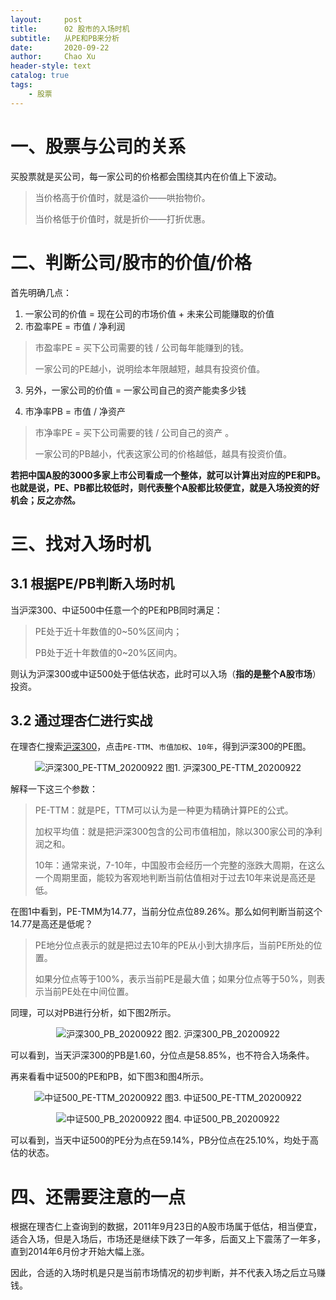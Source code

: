 ```yaml
---
layout:     post
title:      02 股市的入场时机
subtitle:   从PE和PB来分析
date:       2020-09-22
author:     Chao Xu
header-style: text 
catalog: true
tags:
    - 股票
---
```


# 一、股票与公司的关系

买股票就是买公司，每一家公司的价格都会围绕其内在价值上下波动。

> 当价格高于价值时，就是溢价——哄抬物价。
>
> 当价格低于价值时，就是折价——打折优惠。

# 二、判断公司/股市的价值/价格

首先明确几点：

1. 一家公司的价值 = 现在公司的市场价值 + 未来公司能赚取的价值
2. 市盈率PE = 市值 / 净利润

> 市盈率PE = 买下公司需要的钱 / 公司每年能赚到的钱。
>
> 一家公司的PE越小，说明绘本年限越短，越具有投资价值。

3. 另外，一家公司的价值 = 一家公司自己的资产能卖多少钱

4. 市净率PB = 市值 / 净资产

> 市净率PE = 买下公司需要的钱 / 公司自己的资产 。
>
> 一家公司的PB越小，代表这家公司的价格越低，越具有投资价值。

**若把中国A股的3000多家上市公司看成一个整体，就可以计算出对应的PE和PB。也就是说，PE、PB都比较低时，则代表整个A股都比较便宜，就是入场投资的好机会；反之亦然。**

# 三、找对入场时机

## 3.1 根据PE/PB判断入场时机

当沪深300、中证500中任意一个的PE和PB同时满足：

> PE处于近十年数值的0~50%区间内；
>
> PB处于近十年数值的0~20%区间内。

则认为沪深300或中证500处于低估状态，此时可以入场（**指的是整个A股市场**）投资。

## 3.2 通过理杏仁进行实战

在理杏仁搜索[沪深300](https://www.lixinger.com/analytics/index/sh/000300/300/detail/value)，点击`PE-TTM`、`市值加权`、`10年`，得到沪深300的PE图。

<p align="center">
  <img src="https://i.loli.net/2020/09/22/SeQD5TjU6JK2fyg.png"  title="沪深300_PE-TTM_20200922">
图1. 沪深300_PE-TTM_20200922
</p>

解释一下这三个参数：

> PE-TTM：就是PE，TTM可以认为是一种更为精确计算PE的公式。
>
> 加权平均值：就是把沪深300包含的公司市值相加，除以300家公司的净利润之和。
>
> 10年：通常来说，7-10年，中国股市会经历一个完整的涨跌大周期，在这么一个周期里面，能较为客观地判断当前估值相对于过去10年来说是高还是低。

在图1中看到，PE-TMM为14.77，当前分位点位89.26%。那么如何判断当前这个14.77是高还是低呢？

> PE地分位点表示的就是把过去10年的PE从小到大排序后，当前PE所处的位置。
>
> 如果分位点等于100%，表示当前PE是最大值；如果分位点等于50%，则表示当前PE处在中间位置。

同理，可以对PB进行分析，如下图2所示。

<p align="center">
  <img src="https://i.loli.net/2020/09/22/5eZfT7O81xzBupH.png"  title="沪深300_PB_20200922">
图2. 沪深300_PB_20200922
</p>

可以看到，当天沪深300的PB是1.60，分位点是58.85%，也不符合入场条件。

再来看看中证500的PE和PB，如下图3和图4所示。

<p align="center">
  <img src="https://i.loli.net/2020/09/22/VNTnWGhj5lPpteA.png"  title="中证500_PE-TTM_20200922">
图3. 中证500_PE-TTM_20200922
</p>

<p align="center">
  <img src="https://i.loli.net/2020/09/22/xmIatXCwRALvYhy.png"  title="中证500_PB_20200922">
图4. 中证500_PB_20200922
</p>

可以看到，当天中证500的PE分为点在59.14%，PB分位点在25.10%，均处于高估的状态。

# 四、还需要注意的一点

根据在理杏仁上查询到的数据，2011年9月23日的A股市场属于低估，相当便宜，适合入场，但是入场后，市场还是继续下跌了一年多，后面又上下震荡了一年多，直到2014年6月份才开始大幅上涨。

因此，合适的入场时机是只是当前市场情况的初步判断，并不代表入场之后立马赚钱。